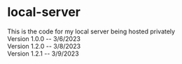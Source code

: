 # local-server
This is the code for my local server being hosted privately <br />
Version 1.0.0 -- 3/6/2023 <br />
Version 1.2.0 -- 3/8/2023 <br />
Version 1.2.1 -- 3/9/2023 <br />

